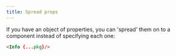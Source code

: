 ```yaml
---
title: Spread props
---
```


If you have an object of properties, you can 'spread' them on to a component instead of specifying each one:

```html
<Info {...pkg}/>
```